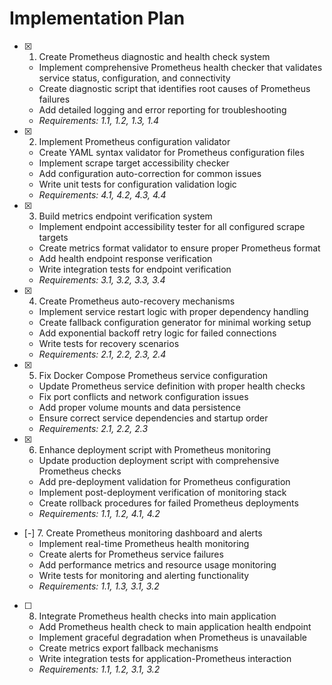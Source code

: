 # Implementation Plan

- [x] 1. Create Prometheus diagnostic and health check system
  - Implement comprehensive Prometheus health checker that validates service status, configuration, and connectivity
  - Create diagnostic script that identifies root causes of Prometheus failures
  - Add detailed logging and error reporting for troubleshooting
  - _Requirements: 1.1, 1.2, 1.3, 1.4_

- [x] 2. Implement Prometheus configuration validator
  - Create YAML syntax validator for Prometheus configuration files
  - Implement scrape target accessibility checker
  - Add configuration auto-correction for common issues
  - Write unit tests for configuration validation logic
  - _Requirements: 4.1, 4.2, 4.3, 4.4_

- [x] 3. Build metrics endpoint verification system
  - Implement endpoint accessibility tester for all configured scrape targets
  - Create metrics format validator to ensure proper Prometheus format
  - Add health endpoint response verification
  - Write integration tests for endpoint verification
  - _Requirements: 3.1, 3.2, 3.3, 3.4_

- [x] 4. Create Prometheus auto-recovery mechanisms
  - Implement service restart logic with proper dependency handling
  - Create fallback configuration generator for minimal working setup
  - Add exponential backoff retry logic for failed connections
  - Write tests for recovery scenarios
  - _Requirements: 2.1, 2.2, 2.3, 2.4_

- [x] 5. Fix Docker Compose Prometheus service configuration
  - Update Prometheus service definition with proper health checks
  - Fix port conflicts and network configuration issues
  - Add proper volume mounts and data persistence
  - Ensure correct service dependencies and startup order
  - _Requirements: 2.1, 2.2, 2.3_

- [x] 6. Enhance deployment script with Prometheus monitoring
  - Update production deployment script with comprehensive Prometheus checks
  - Add pre-deployment validation for Prometheus configuration
  - Implement post-deployment verification of monitoring stack
  - Create rollback procedures for failed Prometheus deployments
  - _Requirements: 1.1, 1.2, 4.1, 4.2_

- [-] 7. Create Prometheus monitoring dashboard and alerts
  - Implement real-time Prometheus health monitoring
  - Create alerts for Prometheus service failures
  - Add performance metrics and resource usage monitoring
  - Write tests for monitoring and alerting functionality
  - _Requirements: 1.1, 1.3, 3.1, 3.2_

- [ ] 8. Integrate Prometheus health checks into main application
  - Add Prometheus health check to main application health endpoint
  - Implement graceful degradation when Prometheus is unavailable
  - Create metrics export fallback mechanisms
  - Write integration tests for application-Prometheus interaction
  - _Requirements: 1.1, 1.2, 3.1, 3.2_